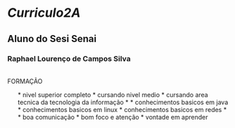 # <i> Curriculo2A </i>
## Aluno do Sesi Senai
### <b> Raphael Lourenço de Campos Silva </b>
<br />
FORMAÇÃO
<ol>
* nivel superior completo
* cursando nivel medio 
* cursando area tecnica da tecnologia da informação 
* 
* conhecimentos basicos em java
* conhecimentos basicos em linux
* conhecimentos basicos em redes
* 
* boa comunicação 
* bom foco e atenção 
* vontade em aprender 
